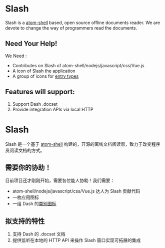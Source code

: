 # Slash

Slash is a [atom-shell][atom-shell] based, open source offline documents reader.
We are devote to change the way of programmers read the documents.

## Need Your Help!

We Need :

 * Contributes on Slash of atom-shell/nodejs/javascript/css/Vue.js
 * A icon of Slash the application
 * A group of icons for [entry types][dash-entry-types]

## Features will support:

 1. Support Dash .docset
 2. Provide integration APIs via local HTTP
 
# Slash

Slash 是一个基于 [atom-shell][atom-shell] 构建的，开源的离线文档阅读器，致力于改变程序员阅读文档的方式。

## 需要你的协助！

目前项目还才刚刚开始，需要各位能人协助！我们需要：

 * atom-shell/nodejs/javascript/css/Vue.js 达人为 Slash 贡献代码
 * 一枚应用图标
 * 一组 Dash 的[类别图标][dash-entry-types]
 
## 拟支持的特性

 1. 支持 Dash 的 .docset 文档
 2. 提供监听在本地的 HTTP API 来操作 Slash 窗口实现可拓展的集成

[atom-shell]: https://github.com/atom/atom-shell
[dash-entry-types]: http://kapeli.com/docsets#supportedentrytypes
